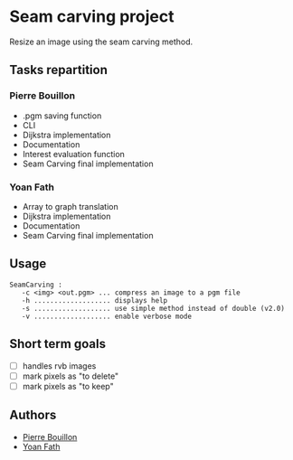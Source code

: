 # Seam carving project

Resize an image using the seam carving method. 

## Tasks repartition
### Pierre Bouillon
* .pgm saving function
* CLI
* Dijkstra implementation
* Documentation
* Interest evaluation function
* Seam Carving final implementation

### Yoan Fath
* Array to graph translation
* Dijkstra implementation
* Documentation
* Seam Carving final implementation

## Usage
```shell
SeamCarving : 
   -c <img> <out.pgm> ... compress an image to a pgm file
   -h ................... displays help
   -s ................... use simple method instead of double (v2.0)
   -v ................... enable verbose mode
```

## Short term goals
- [ ] handles rvb images
- [ ] mark pixels as "to delete"
- [ ] mark pixels as "to keep"

## Authors
* [Pierre Bouillon](https://pierrebouillon.tech/)
* [Yoan Fath](https://github.com/yoanFath)